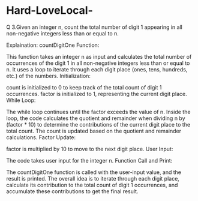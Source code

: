 # Hard-LoveLocal-
Q 3.Given an integer n, count the total number of digit 1 appearing in all non-negative integers less than or equal to n.

Explaination:
countDigitOne Function:

This function takes an integer n as input and calculates the total number of occurrences of the digit 1 in all non-negative integers less than or equal to n.
It uses a loop to iterate through each digit place (ones, tens, hundreds, etc.) of the numbers.
Initialization:

count is initialized to 0 to keep track of the total count of digit 1 occurrences.
factor is initialized to 1, representing the current digit place.
While Loop:

The while loop continues until the factor exceeds the value of n.
Inside the loop, the code calculates the quotient and remainder when dividing n by (factor * 10) to determine the contributions of the current digit place to the total count.
The count is updated based on the quotient and remainder calculations.
Factor Update:

factor is multiplied by 10 to move to the next digit place.
User Input:

The code takes user input for the integer n.
Function Call and Print:

The countDigitOne function is called with the user-input value, and the result is printed.
The overall idea is to iterate through each digit place, calculate its contribution to the total count of digit 1 occurrences, and accumulate these contributions to get the final result.
